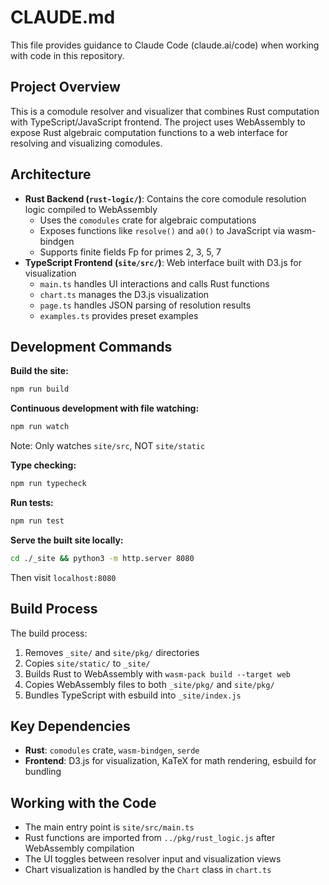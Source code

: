 # CLAUDE.md

This file provides guidance to Claude Code (claude.ai/code) when working with code in this repository.

## Project Overview

This is a comodule resolver and visualizer that combines Rust computation with TypeScript/JavaScript frontend. The project uses WebAssembly to expose Rust algebraic computation functions to a web interface for resolving and visualizing comodules.

## Architecture

- **Rust Backend (`rust-logic/`)**: Contains the core comodule resolution logic compiled to WebAssembly
  - Uses the `comodules` crate for algebraic computations
  - Exposes functions like `resolve()` and `a0()` to JavaScript via wasm-bindgen
  - Supports finite fields Fp for primes 2, 3, 5, 7
- **TypeScript Frontend (`site/src/`)**: Web interface built with D3.js for visualization
  - `main.ts` handles UI interactions and calls Rust functions
  - `chart.ts` manages the D3.js visualization
  - `page.ts` handles JSON parsing of resolution results
  - `examples.ts` provides preset examples

## Development Commands

**Build the site:**
```bash
npm run build
```

**Continuous development with file watching:**
```bash
npm run watch
```
Note: Only watches `site/src`, NOT `site/static`

**Type checking:**
```bash
npm run typecheck
```

**Run tests:**
```bash
npm run test
```

**Serve the built site locally:**
```bash
cd ./_site && python3 -m http.server 8080
```
Then visit `localhost:8080`

## Build Process

The build process:
1. Removes `_site/` and `site/pkg/` directories
2. Copies `site/static/` to `_site/`
3. Builds Rust to WebAssembly with `wasm-pack build --target web`
4. Copies WebAssembly files to both `_site/pkg/` and `site/pkg/`
5. Bundles TypeScript with esbuild into `_site/index.js`

## Key Dependencies

- **Rust**: `comodules` crate, `wasm-bindgen`, `serde`
- **Frontend**: D3.js for visualization, KaTeX for math rendering, esbuild for bundling

## Working with the Code

- The main entry point is `site/src/main.ts`
- Rust functions are imported from `../pkg/rust_logic.js` after WebAssembly compilation
- The UI toggles between resolver input and visualization views
- Chart visualization is handled by the `Chart` class in `chart.ts`